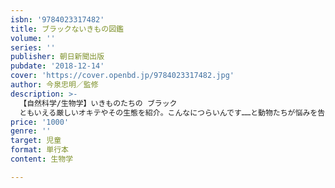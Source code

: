 ```yaml
---
isbn: '9784023317482'
title: ブラックないきもの図鑑
volume: ''
series: ''
publisher: 朝日新聞出版
pubdate: '2018-12-14'
cover: 'https://cover.openbd.jp/9784023317482.jpg'
author: 今泉忠明／監修
description: >-
  【自然科学/生物学】いきものたちの ブラック
  ともいえる厳しいオキテやその生態を紹介。こんなにつらいんです……と動物たちが悩みを告白します。おもしろくて、動物に関するへぇーな知識も身につく。イラストもかわいくて、どもも大人も楽しめる。プレゼントにも最適。
price: '1000'
genre: ''
target: 児童
format: 単行本
content: 生物学

---
```

